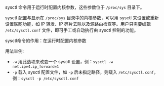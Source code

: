 sysctl 命令用于运行时配置内核参数，这些参数位于 `/proc/sys` 目录下。

sysctl 配置与显示在 `/proc/sys` 目录中的内核参数，可以用 sysctl 来设置或重新设置联网功能，如 IP 转发、IP 碎片去除以及源路由检查等。用户只需要编辑 `/etc/sysctl.conf` 文件，即可手工或自动执行由 sysctl 控制的功能。

sysctl命令的作用：在运行时配置内核参数

用法举例:

- `-w` 用此选项来改变一个 sysctl 设置，例：`sysctl -w net.ipv4.ip_forward=1`
- `-p` 载入 sysctl 配置文件，如 `-p` 后未指定路径，则载入 `/etc/sysctl.conf`，例：`sysctl -p /etc/sysctl.conf`
